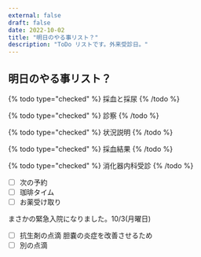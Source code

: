 ```yaml
---
external: false
draft: false
date: 2022-10-02
title: "明日のやる事リスト？"
description: "ToDo リストです。外来受診日。"
---
```


## 明日のやる事リスト？

{% todo type="checked" %} 採血と採尿 {% /todo %}

{% todo type="checked" %} 診察 {% /todo %}

{% todo type="checked" %} 状況説明 {% /todo %}

{% todo type="checked" %} 採血結果 {% /todo %}

{% todo type="checked" %} 消化器内科受診 {% /todo %}

- [ ] 次の予約
- [ ] 珈琲タイム
- [ ] お薬受け取り

まさかの緊急入院になりました。10/3(月曜日)

- [ ] 抗生剤の点滴 胆嚢の炎症を改善させるため
- [ ] 別の点滴
